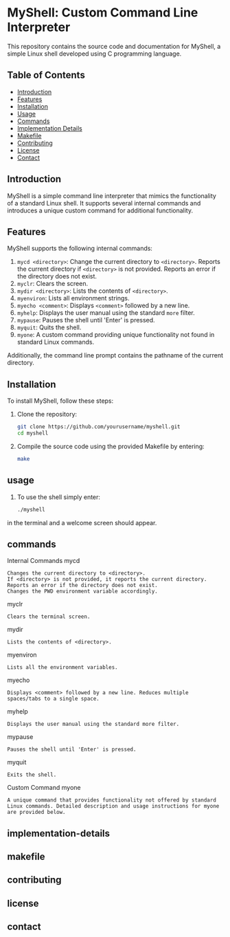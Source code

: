 # MyShell: Custom Command Line Interpreter

This repository contains the source code and documentation for MyShell, a simple Linux shell developed using C programming language.

## Table of Contents

- [Introduction](#introduction)
- [Features](#features)
- [Installation](#installation)
- [Usage](#usage)
- [Commands](#commands)
- [Implementation Details](#implementation-details)
- [Makefile](#makefile)
- [Contributing](#contributing)
- [License](#license)
- [Contact](#contact)

## Introduction

MyShell is a simple command line interpreter that mimics the functionality of a standard Linux shell. It supports several internal commands and introduces a unique custom command for additional functionality.

## Features

MyShell supports the following internal commands:

1. `mycd <directory>`: Change the current directory to `<directory>`. Reports the current directory if `<directory>` is not provided. Reports an error if the directory does not exist.
2. `myclr`: Clears the screen.
3. `mydir <directory>`: Lists the contents of `<directory>`.
4. `myenviron`: Lists all environment strings.
5. `myecho <comment>`: Displays `<comment>` followed by a new line.
6. `myhelp`: Displays the user manual using the standard `more` filter.
7. `mypause`: Pauses the shell until 'Enter' is pressed.
8. `myquit`: Quits the shell.
9. `myone`: A custom command providing unique functionality not found in standard Linux commands.

Additionally, the command line prompt contains the pathname of the current directory.

## Installation

To install MyShell, follow these steps:

1. Clone the repository:
   ```bash
   git clone https://github.com/yourusername/myshell.git
   cd myshell
2. Compile the source code using the provided Makefile by entering:
   ```bash
   make

## usage
1. To use the shell simply enter:
   ```bash
   ./myshell
in the terminal and a welcome screen should appear.

## commands
Internal Commands
mycd <directory>

    Changes the current directory to <directory>.
    If <directory> is not provided, it reports the current directory.
    Reports an error if the directory does not exist.
    Changes the PWD environment variable accordingly.

myclr

    Clears the terminal screen.

mydir <directory>

    Lists the contents of <directory>.

myenviron

    Lists all the environment variables.

myecho <comment>

    Displays <comment> followed by a new line. Reduces multiple spaces/tabs to a single space.

myhelp

    Displays the user manual using the standard more filter.

mypause

    Pauses the shell until 'Enter' is pressed.

myquit

    Exits the shell.

Custom Command
myone

    A unique command that provides functionality not offered by standard Linux commands. Detailed description and usage instructions for myone are provided below.
## implementation-details
## makefile
## contributing
## license
## contact

